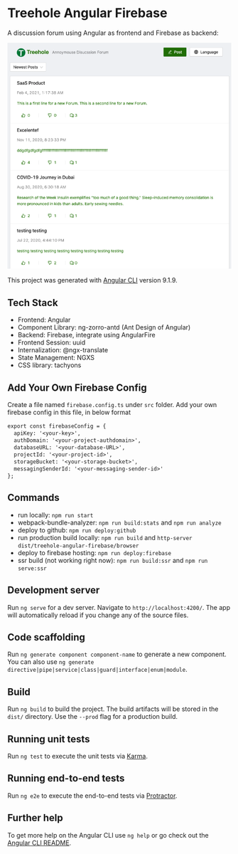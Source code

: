 # Treehole Angular Firebase

A discussion forum using Angular as frontend and Firebase as backend:

![sreenshot](https://github.com/xiongemi/treehole-angular-firebase/blob/master/src/assets/images/screenshot.png?raw=true)

This project was generated with [Angular CLI](https://github.com/angular/angular-cli) version 9.1.9.

## Tech Stack

- Frontend: Angular
- Component Library: ng-zorro-antd (Ant Design of Angular)
- Backend: Firebase, integrate using AngularFire
- Frontend Session: uuid
- Internalization: @ngx-translate
- State Management: NGXS
- CSS library: tachyons

## Add Your Own Firebase Config

Create a file named `firebase.config.ts` under `src` folder.
Add your own firebase config in this file, in below format

```
export const firebaseConfig = {
  apiKey: '<your-key>',
  authDomain: '<your-project-authdomain>',
  databaseURL: '<your-database-URL>',
  projectId: '<your-project-id>',
  storageBucket: '<your-storage-bucket>',
  messagingSenderId: '<your-messaging-sender-id>'
};
```

## Commands

- run locally: `npm run start`
- webpack-bundle-analyzer: `npm run build:stats` and `npm run analyze`
- deploy to github: `npm run deploy:github`
- run production build locally: `npm run build` and `http-server dist/treehole-angular-firebase/browser`
- deploy to firebase hosting: `npm run deploy:firebase`
- ssr build (not working right now): `npm run build:ssr` and `npm run serve:ssr`

## Development server

Run `ng serve` for a dev server. Navigate to `http://localhost:4200/`. The app will automatically reload if you change any of the source files.

## Code scaffolding

Run `ng generate component component-name` to generate a new component. You can also use `ng generate directive|pipe|service|class|guard|interface|enum|module`.

## Build

Run `ng build` to build the project. The build artifacts will be stored in the `dist/` directory. Use the `--prod` flag for a production build.

## Running unit tests

Run `ng test` to execute the unit tests via [Karma](https://karma-runner.github.io).

## Running end-to-end tests

Run `ng e2e` to execute the end-to-end tests via [Protractor](http://www.protractortest.org/).

## Further help

To get more help on the Angular CLI use `ng help` or go check out the [Angular CLI README](https://github.com/angular/angular-cli/blob/master/README.md).
